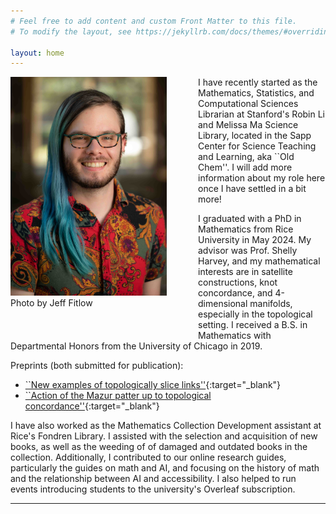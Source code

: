 ```yaml
---
# Feel free to add content and custom Front Matter to this file.
# To modify the layout, see https://jekyllrb.com/docs/themes/#overriding-theme-defaults

layout: home
---
```


<style>
  figure {
    float: left;
    margin: 0 50px 50px 0;
  }
</style>

<figure>
  <img src="assets/Headshot.jpg" alt="headshot" width="250">
  <figcaption>Photo by Jeff Fitlow</figcaption>
</figure>

I have recently started as the Mathematics, Statistics, and Computational Sciences Librarian at Stanford's Robin Li and Melissa Ma Science Library, located in the Sapp Center for Science Teaching and Learning, aka ``Old Chem''. I will add more information about my role here once I have settled in a bit more!

I graduated with a PhD in Mathematics from Rice University in May 2024. My advisor was Prof. Shelly Harvey, and my mathematical interests are in satellite constructions, knot concordance, and 4-dimensional manifolds, especially in the topological setting. I received a B.S. in Mathematics with Departmental Honors from the University of Chicago in 2019.

Preprints (both submitted for publication):

- [``New examples of topologically slice links''](https://arxiv.org/abs/2306.11594){:target="_blank"}
- [``Action of the Mazur patter up to topological concordance''](https://arxiv.org/abs/2212.13640){:target="_blank"}

I have also worked as the Mathematics Collection Development assistant at Rice's Fondren Library. I assisted with the selection and acquisition of new books, as well as the weeding of of damaged and outdated books in the collection. Additionally, I contributed to our online research guides, particularly the guides on math and AI, and focusing on the history of math and the relationship between AI and accessibility. I also helped to run events introducing students to the university's Overleaf subscription.

---
